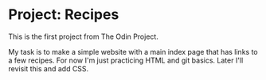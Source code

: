 # Project: Recipes

This is the first project from The Odin Project. 

My task is to make a simple website with a main index page that has
links to a few recipes. For now I'm just practicing HTML and git 
basics. Later I'll revisit this and add CSS.